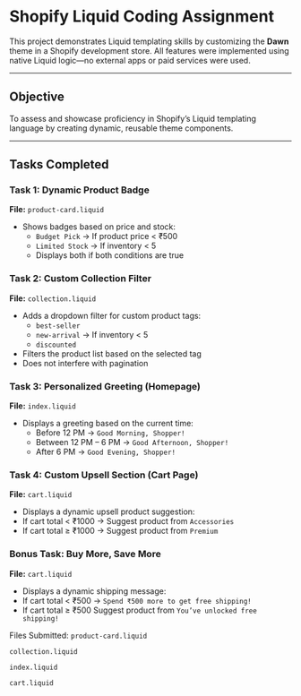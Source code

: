 #  Shopify Liquid Coding Assignment

This project demonstrates Liquid templating skills by customizing the **Dawn** theme in a Shopify development store. All features were implemented using native Liquid logic—no external apps or paid services were used.

---

##  Objective

To assess and showcase proficiency in Shopify’s Liquid templating language by creating dynamic, reusable theme components.

---

## Tasks Completed

### Task 1: Dynamic Product Badge

**File:** `product-card.liquid`

- Shows badges based on price and stock:
  - `Budget Pick` → If product price < ₹500
  - `Limited Stock` → If inventory < 5
  - Displays both if both conditions are true

### Task 2: Custom Collection Filter
 **File:** `collection.liquid`

- Adds a dropdown filter for custom product tags:
  - `best-seller`
  - `new-arrival` → If inventory < 5
  - `discounted`
- Filters the product list based on the selected tag
- Does not interfere with pagination

### Task 3: Personalized Greeting (Homepage)
 **File:** `index.liquid`

- Displays a greeting based on the current time:
  - Before 12 PM → `Good Morning, Shopper!`
  - Between 12 PM – 6 PM → `Good Afternoon, Shopper!`
  - After 6 PM → `Good Evening, Shopper!`

### Task 4: Custom Upsell Section (Cart Page)
 **File:** `cart.liquid`


 - Displays a dynamic upsell product suggestion:
  - If cart total < ₹1000 → Suggest product from `Accessories`
  - If cart total ≥ ₹1000 → Suggest product from `Premium`

### Bonus Task: Buy More, Save More
 **File:** `cart.liquid`

 - Displays a dynamic shipping message:
  - If cart total < ₹500 → `Spend ₹500 more to get free shipping!`
  - If cart total ≥ ₹500 Suggest product from `You’ve unlocked free shipping!`

Files Submitted:
`product-card.liquid`

`collection.liquid`

`index.liquid`

`cart.liquid`




